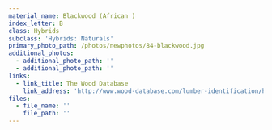 ```yaml
---
material_name: Blackwood (African )
index_letter: B
class: Hybrids
subclass: 'Hybrids: Naturals'
primary_photo_path: /photos/newphotos/84-blackwood.jpg
additional_photos:
  - additional_photo_path: ''
  - additional_photo_path: ''
links:
  - link_title: The Wood Database
    link_address: 'http://www.wood-database.com/lumber-identification/hardwoods/african-blackwood/'
files:
  - file_name: ''
    file_path: ''
---
```


